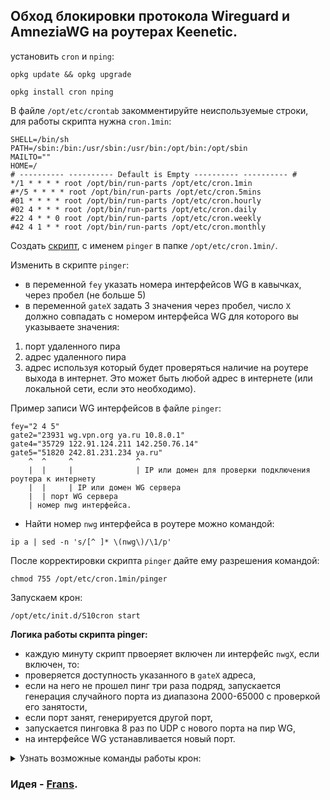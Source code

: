 ## Обход блокировки протокола Wireguard и AmneziaWG на роутерах Keenetic.

установить `cron` и `nping`:
```
opkg update && opkg upgrade
```
```
opkg install cron nping
```

В файле `/opt/etc/crontab` закомментируйте неиспользуемые строки, для работы скрипта нужна `cron.1min`:
```
SHELL=/bin/sh
PATH=/sbin:/bin:/usr/sbin:/usr/bin:/opt/bin:/opt/sbin
MAILTO=""
HOME=/
# ---------- ---------- Default is Empty ---------- ---------- #
*/1 * * * * root /opt/bin/run-parts /opt/etc/cron.1min
#*/5 * * * * root /opt/bin/run-parts /opt/etc/cron.5mins
#01 * * * * root /opt/bin/run-parts /opt/etc/cron.hourly
#02 4 * * * root /opt/bin/run-parts /opt/etc/cron.daily
#22 4 * * 0 root /opt/bin/run-parts /opt/etc/cron.weekly
#42 4 1 * * root /opt/bin/run-parts /opt/etc/cron.monthly
```

Создать [скрипт](https://github.com/Ground-Zerro/Wireguard-DPI-blocking-bypass/blob/main/pinger), с именем `pinger` в папке `/opt/etc/cron.1min/`.

Изменить в скрипте `pinger`:
- в переменной `fey` указать номера интерфейсов WG в кавычках, через пробел (не больше 5)
- в переменной `gateX` задать 3 значения через пробел, число `X` должно совпадать с номером интерфейса WG для которого вы указываете значения:
1. порт удаленного пира
2. адрес удаленного пира
3. адрес используя который будет проверяться наличие на роутере выхода в интернет. Это может быть любой адрес в интернете (или локальной сети, если это необходимо).

Пример записи WG интерфейсов в файле `pinger`:
```
fey="2 4 5"
gate2="23931 wg.vpn.org ya.ru 10.8.0.1"
gate4="35729 122.91.124.211 142.250.76.14"
gate5="51820 242.81.231.234 ya.ru"
    ^  ^     ^              ^
    |  |     |              | IP или домен для проверки подключения роутера к интернету
    |  |     | IP или домен WG сервера
    |  | порт WG сервера
    | номер nwg интерфейса.
```
- Найти номер `nwg` интерфейса в роутере можно командой:
```
ip a | sed -n 's/[^ ]* \(nwg\)/\1/p'
```
После корректировки скрипта `pinger` дайте ему разрешения командой:
```
chmod 755 /opt/etc/cron.1min/pinger
```

Запускаем крон:

```
/opt/etc/init.d/S10cron start
```

**Логика работы скрипта pinger:**
- каждую минуту скрипт првоеряет включен ли интерфейс `nwgХ`, если включен, то:
- проверяется доступность указанного в `gateX` адреса,
- если на него не прошел пинг три раза подряд, запускается генерация случайного порта из диапазона 2000-65000 с проверкой его занятости,
- если порт занят, генерируется другой порт,
- запускается пинговка 8 раз по UDP с нового порта на пир WG,
- на интерфейсе WG устанавливается новый порт.

<details>
  <summary>Узнать возможные команды работы крон:</summary>
    
    
    /opt/etc/init.d/S10cron -?
    
Вывод:
`Usage: /opt/etc/init.d/S10cron (start|stop|restart|check|status|kill|reconfigure)`
</details>

### Идея - [Frans](https://forum.keenetic.com/topic/19389-%D0%BE%D0%B1%D1%85%D0%BE%D0%B4-%D0%B1%D0%BB%D0%BE%D0%BA%D0%B8%D1%80%D0%BE%D0%B2%D0%BA%D0%B8-%D0%BF%D1%80%D0%BE%D1%82%D0%BE%D0%BA%D0%BE%D0%BB%D0%B0-wireguard-%D0%BD%D0%B5-amneziawg/?do=findComment&comment=193421).
